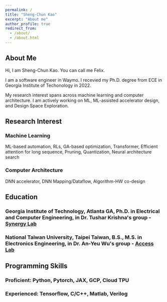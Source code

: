 ```yaml
---
permalink: /
title: "Sheng-Chun Kao"
excerpt: "About me"
author_profile: true
redirect_from: 
  - /about/
  - /about.html
---
```

## About Me
Hi, I am Sheng-Chun Kao. You can call me Felix.

I am a software engineer in Waymo. I recevied my Ph.D. degree from ECE in Georgia Institute of Techonology in 2022.

My research interest spans across machine learning and computer architecture. I am actively working on ML, ML-assisted accelerator design, and Design Space Exploration.


## Research Interest
### Machine Learning
ML-based automation, RLs, GA-based optimization, Transformer, Efficient attention for long sequence, Pruning, Quantization, Neural architecture search
### Computer Architecture
DNN accelerator, DNN Mapping/Dataflow, Algorithm-HW co-design



## Education
### Georgia Institute of Technology, Atlanta GA, Ph.D. in Electrical and Computer Engineering, in Dr. Tushar Krishna's group - [Synergy Lab](https://synergy.ece.gatech.edu/)  										  
### National Taiwan University, Taipei Taiwan, B.S., M.S. in Electronics Engineering, in Dr. An-Yeu Wu's group - [Access Lab](http://access.ee.ntu.edu.tw/)




## Programming Skills
### Proficient: Python, Pytorch, JAX, GCP, Cloud TPU
### Experienced: Tensorflow, C/C++, Matlab, Verilog
